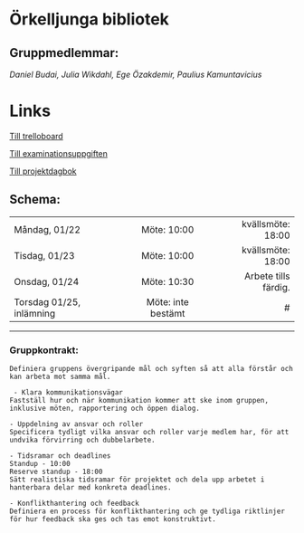 # Örkelljunga bibliotek 

## Gruppmedlemmar: 

_Daniel Budai, Julia Wikdahl, Ege Özakdemir, Paulius Kamuntavicius_

# Links

[Till trelloboard](https://trello.com/b/SS9V9Mq1/%C3%B6rkelljunga-bibliotek-daniel-budai-julia-wikdal-ege-%C3%B6zakdemir-paulius-kamuntavicius)

[Till examinationsuppgiften](https://gist.github.com/Andreas-Zocom/a3f71b4ead8f7260a9066888313bbb40)

[Till projektdagbok](https://gist.github.com/daniel-budai/2b9faefa67cf765f77612bbf66c2c776)



## Schema:

|       |           |   |
| ------------- |:-------------:| -----:|
| Måndag, 01/22      | Möte: 10:00 | kvällsmöte: 18:00 |
| Tisdag, 01/23     | Möte: 10:00      | kvällsmöte: 18:00  |
| Onsdag, 01/24 | Möte: 10:30     | Arbete tills färdig. |
| Torsdag 01/25, inlämning     | Möte: inte bestämt | # |

___

### Gruppkontrakt: 

```- Tydliga mål och syften
Definiera gruppens övergripande mål och syften så att alla förstår och kan arbeta mot samma mål.

 - Klara kommunikationsvägar
Fastställ hur och när kommunikation kommer att ske inom gruppen, inklusive möten, rapportering och öppen dialog.

- Uppdelning av ansvar och roller
Specificera tydligt vilka ansvar och roller varje medlem har, för att undvika förvirring och dubbelarbete.

- Tidsramar och deadlines
Standup - 10:00
Reserve standup - 18:00
Sätt realistiska tidsramar för projektet och dela upp arbetet i hanterbara delar med konkreta deadlines.

- Konflikthantering och feedback
Definiera en process för konflikthantering och ge tydliga riktlinjer för hur feedback ska ges och tas emot konstruktivt. 
